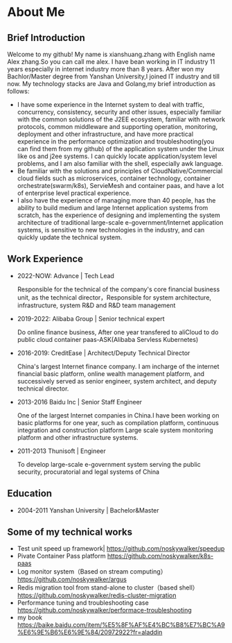 # About Me
## Brief Introduction
Welcome to my github!
My name is xianshuang.zhang with English name Alex zhang.So you can call me alex.
I have bean working in IT industry 11 years especially in internet industry more than 8 years.
After  won my Bachlor/Master degree from Yanshan University,I joined IT industry and till now.
My technology stacks are Java and Golang,my brief introduction as follows:
- I have some experience in the Internet system to deal with traffic, concurrency, consistency, security and other issues, especially familiar with the common solutions of the J2EE ecosystem, familiar with network protocols, common middleware and supporting operation, monitoring, deployment and other infrastructure, and have more practical experience in the performance optimization and troubleshooting(you can find them from my github) of the application system under the Linux like os and j2ee systems. I can quickly locate application/system level problems, and I am also familiar with the shell, especially awk language.
- Be familiar with the solutions and principles of CloudNative/Commercial cloud fields such as microservices, container technology, container orchestrate(swarm/k8s), ServieMesh and container paas, and have a lot of enterprise level practical experience.
- I also have the experience of managing more than 40 people, has the ability to build medium and large Internet application systems from scratch, has the experience of designing and implementing the system architecture of traditional large-scale e-government/Internet application systems, is sensitive to new technologies in the industry, and can quickly update the technical system.

## Work Experience

- 2022-NOW: Advance | Tech Lead

    Responsible for the technical of the company's core financial business unit, as the technical director，Responsible for system architecture, infrastructure, system R&D and R&D team management                                                                                                     
- 2019-2022:   Alibaba Group | Senior technical expert

    Do online finance business, After one year  transfered to aliCloud to do public cloud container paas-ASK(Alibaba Servless Kubernetes)

- 2016-2019:   CreditEase | Architect/Deputy Technical Director

    China's largest Internet finance company. I am incharge of the internet financial basic platform, online wealth management platform, and successively served as senior engineer, system architect, and deputy technical director.

- 2013-2016    Baidu Inc | Senior Staff Engineer

    One of the largest Internet companies in China.I have been working on basic platforms for one year, such as compilation platform, continuous integration and construction platform Large scale system monitoring platform and other infrastructure systems.

- 2011-2013    Thunisoft | Engineer

    To develop  large-scale e-government system serving the public security, procuratorial and legal systems of China

## Education
- 2004-2011 Yanshan University | Bachelor&Master

## Some of my technical works
- Test unit speed up framework| https://github.com/noskywalker/speedup
- Pivate Container Pass platform
https://github.com/noskywalker/k8s-paas
- Log monitor system（Based on stream computing）
https://github.com/noskywalker/argus
- Redis migration tool from stand-alone to cluster（based shell）
https://github.com/noskywalker/redis-cluster-migration
- Performance tuning and troubleshooting case
https://github.com/noskywalker/performace-troubleshooting
- my book
https://baike.baidu.com/item/%E5%8F%AF%E4%BC%B8%E7%BC%A9%E6%9E%B6%E6%9E%84/20972922?fr=aladdin
